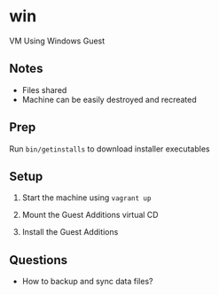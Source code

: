 # win 

VM Using Windows Guest

## Notes

- Files shared
- Machine can be easily destroyed and recreated

## Prep

Run `bin/getinstalls` to download installer executables


## Setup

1. Start the machine using `vagrant up`

2. Mount the Guest Additions virtual CD

3. Install the Guest Additions

## Questions

- How to backup and sync data files?
